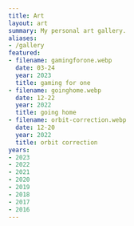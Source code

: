 ```yaml
---
title: Art
layout: art
summary: My personal art gallery.
aliases:
- /gallery
featured:
- filename: gamingforone.webp
  date: 03-24
  year: 2023
  title: gaming for one
- filename: goinghome.webp
  date: 12-22
  year: 2022
  title: going home
- filename: orbit-correction.webp
  date: 12-20
  year: 2022
  title: orbit correction
years:
- 2023
- 2022
- 2021
- 2020
- 2019
- 2018
- 2017
- 2016
---
```

